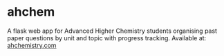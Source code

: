 # ahchem

A flask web app for Advanced Higher Chemistry students organising past paper questions by unit and topic with progress tracking.
Available at: [ahchemistry.com](http://ahchemistry.com)
